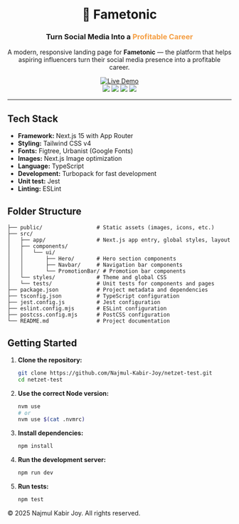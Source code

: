 <div align="center">
   <h1>🚀 Fametonic</h1>
   <h3>Turn Social Media Into a <span style="color:#f59e42;">Profitable Career</span></h3>
   <p>A modern, responsive landing page for <b>Fametonic</b> — the platform that helps aspiring influencers turn their social media presence into a profitable career.</p>
  
   <a href="https://fametonic-netzet-test.vercel.app" target="_blank">
      <img src="https://img.shields.io/badge/Live%20Demo-Visit%20Now-green?style=for-the-badge&logo=vercel" alt="Live Demo" />
   </a>
   <br/>
   <a href="https://nextjs.org/" target="_blank"><img src="https://img.shields.io/badge/Next.js-15-blue?logo=next.js&style=flat-square" /></a>
   <a href="https://tailwindcss.com/" target="_blank"><img src="https://img.shields.io/badge/Tailwind_CSS-v4-38bdf8?logo=tailwindcss&style=flat-square" /></a>
   <a href="https://www.typescriptlang.org/" target="_blank"><img src="https://img.shields.io/badge/TypeScript-5.0-blue?logo=typescript&style=flat-square" /></a>
   <a href="https://jestjs.io/" target="_blank"><img src="https://img.shields.io/badge/Jest-Unit_Testing-red?logo=jest&style=flat-square" /></a>
</div>

---

## Tech Stack

- **Framework:** Next.js 15 with App Router
- **Styling:** Tailwind CSS v4
- **Fonts:** Figtree, Urbanist (Google Fonts)
- **Images:** Next.js Image optimization
- **Language:** TypeScript
- **Development:** Turbopack for fast development
- **Unit test:** Jest
- **Linting:** ESLint

## Folder Structure

```
├── public/                 # Static assets (images, icons, etc.)
├── src/
│   ├── app/                # Next.js app entry, global styles, layout
│   ├── components/
│   │   └── ui/
│   │       ├── Hero/       # Hero section components
│   │       ├── Navbar/     # Navigation bar components
│   │       └── PromotionBar/ # Promotion bar components
│   └── styles/             # Theme and global CSS
│   └── tests/              # Unit tests for components and pages
├── package.json            # Project metadata and dependencies
├── tsconfig.json           # TypeScript configuration
├── jest.config.js          # Jest configuration
├── eslint.config.mjs       # ESLint configuration
├── postcss.config.mjs      # PostCSS configuration
└── README.md               # Project documentation
```

## Getting Started

1. **Clone the repository:**

   ```bash
   git clone https://github.com/Najmul-Kabir-Joy/netzet-test.git
   cd netzet-test
   ```

2. **Use the correct Node version:**

   ```bash
   nvm use
   # or
   nvm use $(cat .nvmrc)
   ```

3. **Install dependencies:**

   ```bash
   npm install
   ```

4. **Run the development server:**

   ```bash
   npm run dev
   ```

5. **Run tests:**
   ```bash
   npm test
   ```

© 2025 Najmul Kabir Joy. All rights reserved.
